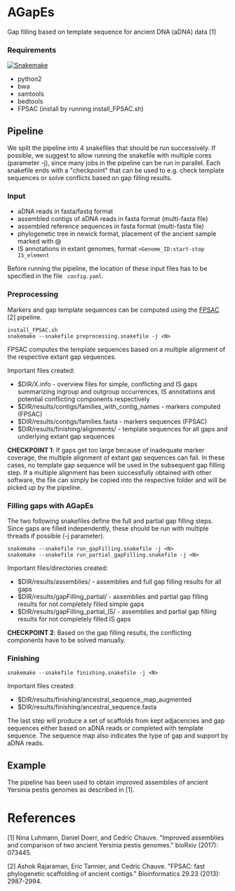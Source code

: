# AGapEs
Gap filling based on template sequence for ancient DNA (aDNA) data [1]

### Requirements

[![Snakemake](https://img.shields.io/badge/snakemake-≥3.5.2-brightgreen.svg?style=flat-square)](http://snakemake.bitbucket.org)
* python2
* bwa
* samtools
* bedtools
* FPSAC (install by running install_FPSAC.sh)

## Pipeline
We split the pipeline into 4 snakefiles that should be run successively. If possible, we suggest to allow running the snakefile with multiple cores (parameter -j), since many jobs in the pipeline can be run in parallel.
Each snakefile ends with a "checkpoint" that can be used to e.g. check template sequences or solve conflicts based on gap filling results.

### Input
* aDNA reads in fasta/fastq format
* assembled contigs of aDNA reads in fasta format (multi-fasta file)
* assembled reference sequences in fasta format (multi-fasta file)
* phylogenetic tree in newick format, placement of the ancient sample marked with @
* IS annotations in extant genomes, format ``` >Genome_ID:start-stop IS_element ```

Before running the pipeline, the location of these input files has to be specified in the file ``` config.yaml```.

### Preprocessing

Markers and gap template sequences can be computed using the [FPSAC](https://github.com/cchauve/FPSAC) [2] pipeline. 

```
install_FPSAC.sh
snakemake --snakefile preprocessing.snakefile -j <N>
```

FPSAC computes the template sequences based on a multiple alignment of the respective extant gap sequences. 

Important files created:
* $DIR/X.info - overview files for simple, conflicting and IS gaps summarizing ingroup and outgroup occurrences, IS annotations and potential conflicting components respectively
* $DIR/results/contigs/families_with_contig_names - markers computed (FPSAC) 
* $DIR/results/contigs/families.fasta - markers sequences (FPSAC)
* $DIR/results/finishing/alignments/ - template sequences for all gaps and underlying extant gap sequences

**CHECKPOINT 1**:
If gaps get too large because of inadequate marker coverage, the multiple alignment of extant gap sequences can fail. In these cases, no template gap sequence will be used in the subsequent gap filling step. If a multiple alignment has been successfully obtained with other software, the file can simply be copied into the respective folder and will be picked up by the pipeline.



### Filling gaps with AGapEs

The two following snakefiles define the full and partial gap filling steps. Since gaps are filled independently, these should be run with multiple threads if possible (-j parameter).

```
snakemake --snakefile run_gapFilling.snakefile -j <N>
snakemake --snakefile run_partial_gapFilling.snakefile -j <N>
```
Important files/directories created:
* $DIR/results/assemblies/ - assemblies and full gap filling results for all gaps
* $DIR/results/gapFilling_partial/ - assemblies and partial gap filling results for not completely filled simple gaps
* $DIR/results/gapFilling_partial_IS/ - assemblies and partial gap filling results for not completely filled IS gaps

**CHECKPOINT 2**: 
Based on the gap filling results, the conflicting components have to be solved manually. 

### Finishing

```
snakemake --snakefile finishing.snakefile -j <N>
```
Important files created:
* $DIR/results/finishing/ancestral_sequence_map_augmented
* $DIR/results/finishing/ancestral_sequence.fasta

The last step will produce a set of scaffolds from kept adjacencies and gap sequences either based on aDNA reads or completed with template sequence. The sequence map also indicates the type of gap and support by aDNA reads.


## Example

The pipeline has been used to obtain improved assemblies of ancient Yersinia pestis genomes as described in [1]. 





# References
[1] Nina Luhmann, Daniel Doerr, and Cedric Chauve. "Improved assemblies and comparison of two ancient Yersinia pestis genomes." bioRxiv (2017): 073445.

[2] Ashok Rajaraman, Eric Tannier, and Cedric Chauve. "FPSAC: fast phylogenetic scaffolding of ancient contigs." Bioinformatics 29.23 (2013): 2987-2994.

